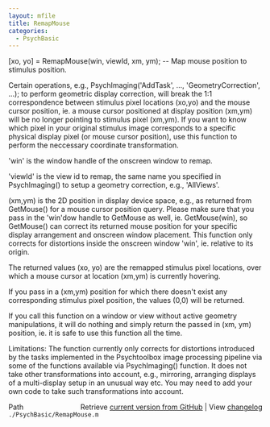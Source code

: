```yaml
---
layout: mfile
title: RemapMouse
categories:
  - PsychBasic
---
```


\[xo, yo\] = RemapMouse\(win, viewId, xm, ym\); \-\- Map mouse position to stimulus position.

Certain operations, e.g., PsychImaging\('AddTask', ..., 'GeometryCorrection', ...\);
to perform geometric display correction, will break the 1:1
correspondence between stimulus pixel locations \(xo,yo\) and the mouse
cursor position, ie. a mouse cursor positioned at display position
\(xm,ym\) will be no longer pointing to stimulus pixel \(xm,ym\). If you
want to know which pixel in your original stimulus image corresponds to
a specific physical display pixel \(or mouse cursor position\), use this
function to perform the neccessary coordinate transformation.

'win' is the window handle of the onscreen window to remap.

'viewId' is the view id to remap, the same name you specified in
PsychImaging\(\) to setup a geometry correction, e.g., 'AllViews'.

\(xm,ym\) is the 2D position in display device space, e.g., as returned
from GetMouse\(\) for a mouse cursor position query. Please make sure
that you pass in the 'win'dow handle to GetMouse as well, ie.
GetMouse\(win\), so GetMouse\(\) can correct its returned mouse position
for your specific display arrangement and onscreen window placement.
This function only corrects for distortions inside the onscreen window
'win', ie. relative to its origin.

The returned values \(xo, yo\) are the remapped stimulus pixel locations,
over which a mouse cursor at location \(xm,ym\) is currently hovering.

If you pass in a \(xm,ym\) position for which there doesn't exist any
corresponding stimulus pixel position, the values \(0,0\) will be
returned.

If you call this function on a window or view without active geometry
manipulations, it will do nothing and simply return the passed in \(xm,
ym\) position, ie. it is safe to use this function all the time.

Limitations: The function currently only corrects for distortions
introduced by the tasks implemented in the Psychtoolbox image
processing pipeline via some of the functions available via
PsychImaging\(\) function. It does not take other transformations into
account, e.g., mirroring, arranging displays of a multi\-display setup
in an unusual way etc. You may need to add your own code to take such
transformations into account.



<div class="code_header" style="text-align:right;">
  <span style="float:left;">Path&nbsp;&nbsp;</span> <span class="counter">Retrieve <a href=
  "https://raw.github.com/Psychtoolbox-3/Psychtoolbox-3/beta/./PsychBasic/RemapMouse.m">current version from GitHub</a> | View <a href=
  "https://github.com/Psychtoolbox-3/Psychtoolbox-3/commits/beta/./PsychBasic/RemapMouse.m">changelog</a></span>
</div>
<div class="code">
  <code>./PsychBasic/RemapMouse.m</code>
</div>
